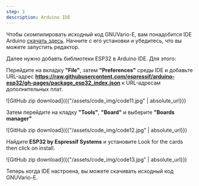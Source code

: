 ```yaml
---
step: 1
description: Arduino IDE
---
```


Чтобы скомпилировать исходный код GNUVario-E, вам понадобится IDE Arduino [скачать здесь](https://www.arduino.cc/en/Main/Software). Начните с его установки и убедитесь, что вы можете запустить редактор.

Далее нужно добавть библиотеки ESP32 в Arduino IDE. Для этого:

Перейдите на вкладку **"File"**, затем **"Preferences"** среды IDE и добавьте URL-адрес **https://raw.githubusercontent.com/espressif/arduino-esp32/gh-pages/package_esp32_index.json** к URL-адресам дополнительных плат.

![GitHub zip download]({{"/assets/code_img/code11.jpg" | absolute_url}})

Затем перейдите на кладку **"Tools"**, **"Board"** и выберите **"Boards manager"**

![GitHub zip download]({{"/assets/code_img/code12.jpg" | absolute_url}})

Найдите **ESP32 by Espressif Systems** и установите 
Look for the  cards then click on install.

![GitHub zip download]({{"/assets/code_img/code13.jpg" | absolute_url}})

Теперь когда IDE настроена, вы можете скачивать исходный код GNUVario-E.

